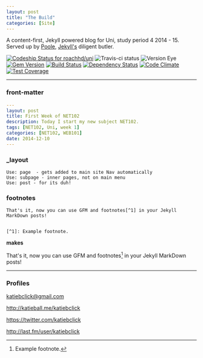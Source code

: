 ```yaml
---
layout: post
title: "The Build"
categories: [Site]
---
```


A content-first, Jekyll powered blog for Uni, study period 4 2014 - 15.
Served up by [Poole](http://getpoole.com/), [Jekyll's](http://jekyllrb.com/) diligent butler.

[ ![Codeship Status for roachhd/uni](https://codeship.com/projects/280c2340-52b1-0132-f0d2-6600710ca99c/status?branch=gh-pages)](https://codeship.com/projects/48702)
![Travis-ci status](http://travis-ci.org/roachhd/uni.svg?gh-pages=42917270)
![Version Eye](http://badge.fury.io/gh/roachhd%2Funi.svg)
[![Gem Version](https://badge.fury.io/rb/github-pages.svg)](http://badge.fury.io/rb/github-pages) [![Build Status](https://travis-ci.org/github/pages-gem.svg?branch=master)](https://travis-ci.org/github/pages-gem) [![Dependency Status](https://www.versioneye.com/user/projects/548bec16dd709d2cfc000096/badge.svg?style=flat)](https://www.versioneye.com/user/projects/548bec16dd709d2cfc000096) [![Code Climate](https://codeclimate.com/github/roachhd/uni/badges/gpa.svg)](https://codeclimate.com/github/roachhd/uni) [![Test Coverage](https://codeclimate.com/github/roachhd/uni/badges/coverage.svg)](https://codeclimate.com/github/roachhd/uni)


---

### front-matter

```yaml
---
layout: post
title: First Week of NET102
description: Today I start my new subject NET102.
tags: [NET102, Uni, week 1]
categories: [NET102, WEB101]
date: 2014-12-10
---
```
### _layout

```
Use: page  - gets added to main site Nav automatically
Use: subpage - inner pages, not on main menu
Use: post - for its duh!
```

### footnotes
```
That's it, now you can use GFM and footnotes[^1] in your Jekyll MarkDown posts!


[^1]: Example footnote.
```

**makes**

That's it, now you can use GFM and footnotes[^1] in your Jekyll MarkDown posts!


[^1]: Example footnote.


---

### Profiles

katiebclick@gmail.com

http://katieball.me/katiebclick

https://twitter.com/katiebclick

http://last.fm/user/katiebclick


